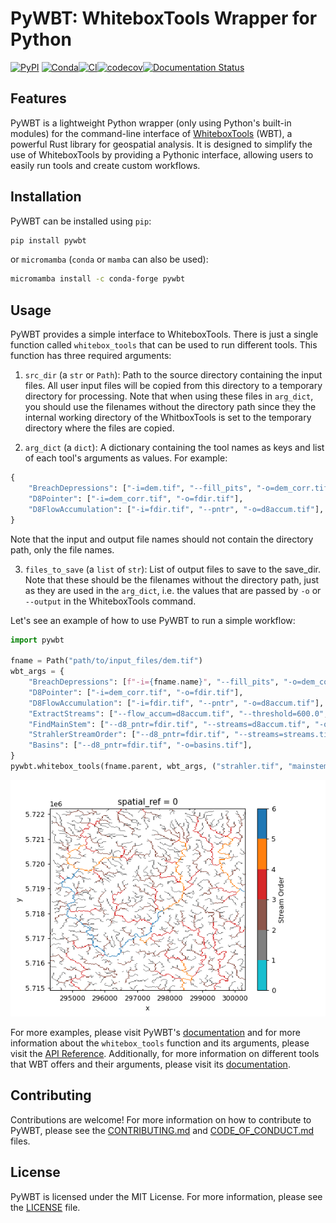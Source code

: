 # PyWBT: WhiteboxTools Wrapper for Python

[![PyPI](https://img.shields.io/pypi/v/pywbt)](https://pypi.org/project/pywbt/)
[![Conda](https://img.shields.io/conda/vn/conda-forge/pywbt)](https://anaconda.org/conda-forge/pywbt)[![CI](https://github.com/cheginit/pywbt/actions/workflows/test.yml/badge.svg)](https://github.com/cheginit/pywbt/actions/workflows/test.yml)[![codecov](https://codecov.io/gh/cheginit/pywbt/graph/badge.svg?token=U2638J9WKM)](https://codecov.io/gh/cheginit/pywbt)[![Documentation Status](https://readthedocs.org/projects/pywbt/badge/?version=latest)](https://pywbt.readthedocs.io/en/latest/?badge=latest)

## Features

PyWBT is a lightweight Python wrapper (only using Python's built-in modules) for
the command-line interface of [WhiteboxTools](https://www.whiteboxgeo.com/) (WBT),
a powerful Rust library for geospatial analysis. It is designed to simplify the use of WhiteboxTools by providing a Pythonic interface, allowing users to easily
run tools and create custom workflows.

## Installation

PyWBT can be installed using `pip`:

```bash
pip install pywbt
```

or `micromamba` (`conda` or `mamba` can also be used):

```bash
micromamba install -c conda-forge pywbt
```

## Usage

PyWBT provides a simple interface to WhiteboxTools. There is just a single
function called `whitebox_tools` that can be used to run different tools.
This function has three required arguments:

1. `src_dir` (a `str` or `Path`):
Path to the source directory containing the input files. All user input files
will be copied from this directory to a temporary directory for processing.
Note that when using these files in ``arg_dict``, you should use the filenames
without the directory path since they the internal working directory of the
WhitboxTools is set to the temporary directory where the files are copied.

2. `arg_dict` (a `dict`):
A dictionary containing the tool names as keys and list of each
tool's arguments as values. For example:

``` py
{
    "BreachDepressions": ["-i=dem.tif", "--fill_pits", "-o=dem_corr.tif"],
    "D8Pointer": ["-i=dem_corr.tif", "-o=fdir.tif"],
    "D8FlowAccumulation": ["-i=fdir.tif", "--pntr", "-o=d8accum.tif"],
}
```

Note that the input and output file names should not contain the directory path,
only the file names.

3. `files_to_save` (a `list` of `str`):
List of output files to save to the save_dir. Note that these should be the filenames
without the directory path, just as they are used in the ``arg_dict``, i.e. the
values that are passed by ``-o`` or ``--output`` in the WhiteboxTools command.

Let's see an example of how to use PyWBT to run a simple workflow:

``` py
import pywbt

fname = Path("path/to/input_files/dem.tif")
wbt_args = {
    "BreachDepressions": [f"-i={fname.name}", "--fill_pits", "-o=dem_corr.tif"],
    "D8Pointer": ["-i=dem_corr.tif", "-o=fdir.tif"],
    "D8FlowAccumulation": ["-i=fdir.tif", "--pntr", "-o=d8accum.tif"],
    "ExtractStreams": ["--flow_accum=d8accum.tif", "--threshold=600.0", "-o=streams.tif"],
    "FindMainStem": ["--d8_pntr=fdir.tif", "--streams=d8accum.tif", "-o=mainstem.tif"],
    "StrahlerStreamOrder": ["--d8_pntr=fdir.tif", "--streams=streams.tif", "-o=strahler.tif"],
    "Basins": ["--d8_pntr=fdir.tif", "-o=basins.tif"],
}
pywbt.whitebox_tools(fname.parent, wbt_args, ("strahler.tif", "mainstem.tif", "basins.tif"))
```

![strahler](https://raw.githubusercontent.com/cheginit/pywbt/main/docs/examples/images/stream_order.png)

For more examples, please visit PyWBT's [documentation](https://pywbt.readthedocs.io)
and for more information about the `whitebox_tools` function and its arguments, please
visit the
[API Reference](https://pywbt.readthedocs.io/en/latest/reference/#pywbt.pywbt.whitebox_tools).
Additionally, for more information on different tools that WBT offers and their
arguments, please visit its
[documentation](https://www.whiteboxgeo.com/manual/wbt_book/).

## Contributing

Contributions are welcome! For more information on how to contribute to PyWBT,
please see the [CONTRIBUTING.md](CONTRIBUTING.md) and
[CODE_OF_CONDUCT.md](CODE_OF_CONDUCT.md) files.

## License

PyWBT is licensed under the MIT License. For more information, please see the
[LICENSE](LICENSE) file.
